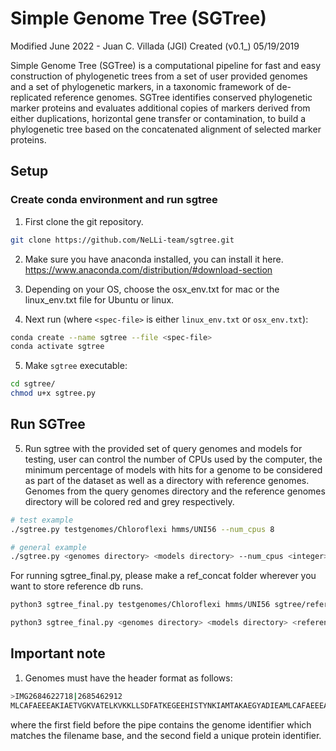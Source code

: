# Simple Genome Tree (SGTree)

Modified June 2022 - Juan C. Villada (JGI)
Created (v0.1_) 05/19/2019

Simple Genome Tree (SGTree) is a computational pipeline for fast and easy construction of phylogenetic trees from a set of user provided genomes and a set of phylogenetic markers, in a taxonomic framework of de-replicated reference genomes. SGTree identifies conserved phylogenetic marker proteins and evaluates additional copies of markers derived from either duplications, horizontal gene transfer or contamination, to build a phylogenetic tree based on the concatenated alignment of selected marker proteins. 

## Setup

### Create conda environment and run sgtree

1. First clone the git repository.

```bash
git clone https://github.com/NeLLi-team/sgtree.git
```

2. Make sure you have anaconda installed, you can install it here. https://www.anaconda.com/distribution/#download-section

3. Depending on your OS, choose the osx_env.txt for mac or the linux_env.txt file for Ubuntu or linux. 

4. Next run (where `<spec-file>` is either `linux_env.txt` or `osx_env.txt`): 

```bash
conda create --name sgtree --file <spec-file>
conda activate sgtree
```  


5. Make `sgtree` executable:

```bash
cd sgtree/
chmod u+x sgtree.py
```


## Run SGTree

5. Run sgtree with the provided set of query genomes and models for testing, user can control the number of CPUs used by the computer, the minimum percentage of models with hits for a genome to be considered as part of the dataset as well as a directory with reference genomes. Genomes from the query genomes directory and the reference genomes directory will be colored red and grey respectively. 

```bash
# test example
./sgtree.py testgenomes/Chloroflexi hmms/UNI56 --num_cpus 8

# general example
./sgtree.py <genomes directory> <models directory> --num_cpus <integer> --percent_models <integer> --ref <reference genomes directory>
```
	
For running sgtree_final.py, please make a ref_concat folder wherever you want to store reference db runs. 


```bash
python3 sgtree_final.py testgenomes/Chloroflexi hmms/UNI56 sgtree/references_concat --num_cpus 10 --save_dir sgtree/test --ref sgtree/testgenomes/chlorref

python3 sgtree_final.py <genomes directory> <models directory> <references directory>--num_cpus <integer> --percent_models <integer> --ref <reference genomes directory>
```


## Important note
1. Genomes must have the header format as follows: 

``` bash
>IMG2684622718|2685462912
MLCAFAEEEAKIAETVGKVATELKVKKLLSDFATKEGEEHISTYNKIAMTAKAEGYADIEAMLCAFAEEEAKLQKL
```
where the first field before the pipe contains the genome identifier which matches the filename base, and the second field a unique protein identifier.
